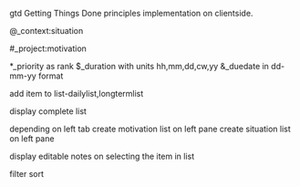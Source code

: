 gtd
Getting Things Done principles implementation on clientside.

@_context:situation

#_project:motivation

*_priority as rank
$_duration with units hh,mm,dd,cw,yy
&_duedate in dd-mm-yy format

add item to list-dailylist,longtermlist

display complete list

depending on left tab
create motivation list on left pane
create situation list on left pane

display editable notes on selecting the item in list

filter
sort
